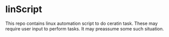 # linScript
This repo contains linux automation script to do ceratin task.
These may require user input to perform tasks.
It may preassume some such situation.
